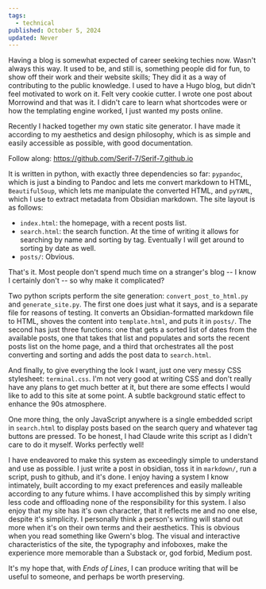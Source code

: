 ```yaml
---
tags:
  - technical
published: October 5, 2024
updated: Never
---
```

Having a blog is somewhat expected of career seeking techies now. Wasn't always this way. It used to be, and still is, something people did for fun, to show off their work and their website skills; They did it as a way of contributing to the public knowledge. I used to have a Hugo blog, but didn't feel motivated to work on it. Felt very cookie cutter. I wrote one post about Morrowind and that was it. I didn't care to learn what shortcodes were or how the templating engine worked, I just wanted my posts online.

Recently I hacked together my own static site generator. I have made it according to my aesthetics and design philosophy, which is as simple and easily accessible as possible, with good documentation.

Follow along: https://github.com/Serif-7/Serif-7.github.io

It is written in python, with exactly three dependencies so far: `pypandoc`, which is just a binding to Pandoc and lets me convert markdown to HTML, `BeautifulSoup`, which lets me manipulate the converted HTML, and `pyYAML`, which I use to extract metadata from Obsidian markdown. The site layout is as follows:

* `index.html`: the homepage, with a recent posts list.
* `search.html`: the search function. At the time of writing it allows for searching by name and sorting by tag. Eventually I will get around to sorting by date as well.
* `posts/`: Obvious.

That's it. Most people don't spend much time on a stranger's blog -- I know I certainly don't -- so why make it complicated?

Two python scripts perform the site generation: `convert_post_to_html.py` and `generate_site.py`. The first one does just what it says, and is a separate file for reasons of testing. It converts an Obsidian-formatted markdown file to HTML, shoves the content into `template.html`, and puts it in `posts/`. The second has just three functions: one that gets a sorted list of dates from the available posts, one that takes that list and populates and sorts the recent posts list on the home page, and a third that orchestrates all the post converting and sorting and adds the post data to `search.html`.

And finally, to give everything the look I want, just one very messy CSS stylesheet: `terminal.css`. I'm not very good at writing CSS and don't really have any plans to get much better at it, but there are some effects I would like to add to this site at some point. A subtle background static effect to enhance the 90s atmosphere.

One more thing, the only JavaScript anywhere is a single embedded script in `search.html` to display posts based on the search query and whatever tag buttons are pressed. To be honest, I had Claude write this script as I didn't care to do it myself. Works perfectly well!

I have endeavored to make this system as exceedingly simple to understand and use as possible. I just write a post in obsidian, toss it in `markdown/`, run a script, push to github, and it's done. I enjoy having a system I know intimately, built according to my exact preferences and easily malleable according to any future whims. I have accomplished this by simply writing less code and offloading none of the responsibility for this system. I also enjoy that my site has it's own character, that it reflects me and no one else, despite it's simplicity. I personally think a person's writing will stand out more when it's on their own terms and their aesthetics. This is obvious when you read something like Gwern's blog. The visual and interactive characteristics of the site, the typography and infoboxes, make the experience more memorable than a Substack or, god forbid, Medium post.

It's my hope that, with *Ends of Lines*, I can produce writing that will be useful to someone, and perhaps be worth preserving.

